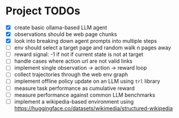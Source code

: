 # Project TODOs

- [X] create basic ollama-based LLM agent
- [X] observations should be web page chunks
- [X] look into breaking down agent prompts into multiple steps
- [ ] env should select a target page and random walk n pages away
- [ ] reward signal: -1 if not if current state is not at target
- [ ] handle cases where action url are not valid links
- [ ] implement single observation -> action -> reward loop
- [ ] collect trajectories through the web env graph
- [ ] implement offline policy update on an LLM using `trl` library
- [ ] measure task performance as cumulative reward
- [ ] measure performance against common LLM benchmarks
- [ ] implement a wikipedia-based environment using https://huggingface.co/datasets/wikimedia/structured-wikipedia
